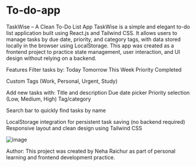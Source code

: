 # To-do-app

TaskWise – A Clean To-Do List App
TaskWise is a simple and elegant to-do list application built using React.js and Tailwind CSS. It allows users to manage tasks by due date, priority, and category tags, with data stored locally in the browser using LocalStorage. This app was created as a frontend project to practice state management, user interaction, and UI design without relying on a backend.

Features
Filter tasks by:
Today
Tomorrow
This Week
Priority
Completed

Custom Tags (Work, Personal, Urgent, Study)

Add new tasks with:
Title and description
Due date picker
Priority selection (Low, Medium, High)
Tag/category

Search bar to quickly find tasks by name

LocalStorage integration for persistent task saving (no backend required)
Responsive layout and clean design using Tailwind CSS

![image](https://github.com/user-attachments/assets/973be263-e464-4a81-b4d4-aa053626afa0)

Author:
This project was created by Neha Raichur as part of personal learning and frontend development practice.
